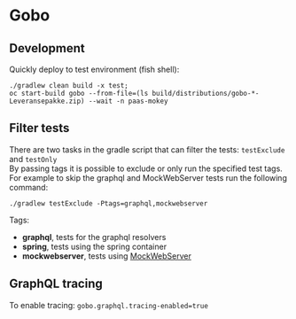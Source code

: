 # Gobo

## Development

Quickly deploy to test environment (fish shell):

    ./gradlew clean build -x test;
    oc start-build gobo --from-file=(ls build/distributions/gobo-*-Leveransepakke.zip) --wait -n paas-mokey
    

## Filter tests

There are two tasks in the gradle script that can filter the tests: `testExclude` and `testOnly`  
By passing tags it is possible to exclude or only run the specified test tags.  
For example to skip the graphql and MockWebServer tests run the following command:  

    ./gradlew testExclude -Ptags=graphql,mockwebserver 

Tags:
* **graphql**, tests for the graphql resolvers
* **spring**, tests using the spring container
* **mockwebserver**, tests using [MockWebServer](https://github.com/square/okhttp/tree/master/mockwebserver)


## GraphQL tracing

To enable tracing: `gobo.graphql.tracing-enabled=true`